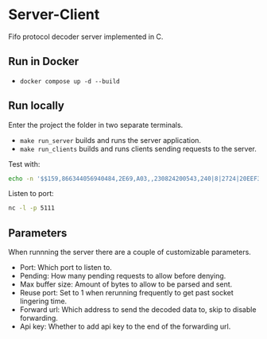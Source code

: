 # Server-Client
Fifo protocol decoder server implemented in C.

## Run in Docker
 - `docker compose up -d --build`

## Run locally
Enter the project the folder in two separate terminals.
- `make run_server` builds and runs the server application.
- `make run_clients` builds and runs clients sending requests to the server.

Test with: 
```bash
echo -n '$$159,866344056940484,2E69,A03,,230824200543,240|8|2724|20EEF33,4.21,100,003F,1,84D81B5DFC3A:-66|8ED81B5DFC3A:-66|8AD81B5DFC3A:-67|AC233FC0D496:-68|3C286D5FBD72:-68*55' | nc localhost 5124
```

Listen to port:
```bash
nc -l -p 5111
```

## Parameters
When runnning the server there are a couple of customizable parameters.
 - Port: Which port to listen to.
 - Pending: How many pending requests to allow before denying.
 - Max buffer size: Amount of bytes to allow to be parsed and sent.
 - Reuse port: Set to 1 when rerunning frequently to get past socket lingering time.
 - Forward url: Which address to send the decoded data to, skip to disable forwarding.
 - Api key: Whether to add api key to the end of the forwarding url.

